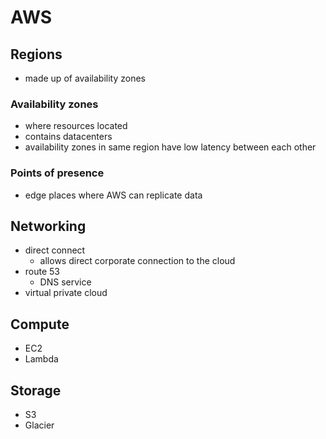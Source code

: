 # AWS

## Regions
- made up of availability zones

### Availability zones
- where resources located
- contains datacenters
- availability zones in same region have low latency between each other

### Points of presence
- edge places where AWS can replicate data

## Networking
- direct connect
  - allows direct corporate connection to the cloud
- route 53
  - DNS service
- virtual private cloud

## Compute
- EC2
- Lambda

## Storage
- S3
- Glacier